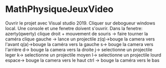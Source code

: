 # MathPhysiqueJeuxVideo

Ouvrir le projet avec Visual studio 2019. Cliquer sur debogueur windows local.
Une console et une fenetre doivent s'ouvrir.
Dans la fenetre: azerty(qwerty)
  clique droit + mouvement de souris -> faire tourner la caméra
  clique gauche -> lance un projectile
  z(q)->bouge la camera vers l'avant
  q(a)->bouge la caméra vers la gauche
  s-> bouge la camera vers l'arrière
  d-> bouge la camera vers la droite
  j-> selectionne un projectile leger
  k-> selectionne un projectile moyen
  l-> selectionne un projectile lourd
  espace-> bouge la camera vers le haut
  ctrl -> bouge la caméra vers le bas
